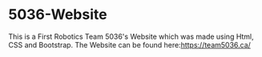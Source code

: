# 5036-Website
This is a First Robotics Team 5036's Website which was made using Html, CSS and Bootstrap. 
The Website can be found here:https://team5036.ca/ 
